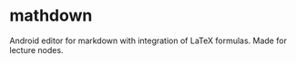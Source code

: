 mathdown
========

Android editor for markdown with integration of LaTeX formulas. Made for lecture nodes.

